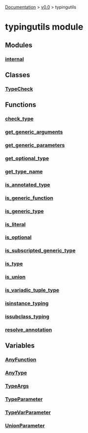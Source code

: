 [Documentation](/docs/documentation.md) >
 [v0.0](/docs/0.0/version.md) >
  typingutils

# typingutils module

## Modules

### [internal](internal/module.md)

## Classes

### [TypeCheck](typecheck.md)

## Functions

### [check_type](check_type.md)
### [get_generic_arguments](get_generic_arguments.md)
### [get_generic_parameters](get_generic_parameters.md)
### [get_optional_type](get_optional_type.md)
### [get_type_name](get_type_name.md)
### [is_annotated_type](is_annotated_type.md)
### [is_generic_function](is_generic_function.md)
### [is_generic_type](is_generic_type.md)
### [is_literal](is_literal.md)
### [is_optional](is_optional.md)
### [is_subscripted_generic_type](is_subscripted_generic_type.md)
### [is_type](is_type.md)
### [is_union](is_union.md)
### [is_variadic_tuple_type](is_variadic_tuple_type.md)
### [isinstance_typing](isinstance_typing.md)
### [issubclass_typing](issubclass_typing.md)
### [resolve_annotation](resolve_annotation.md)

## Variables

### [AnyFunction](any_function.md)
### [AnyType](any_type.md)
### [TypeArgs](type_args.md)
### [TypeParameter](type_parameter.md)
### [TypeVarParameter](typevar_parameter.md)
### [UnionParameter](union_parameter.md)